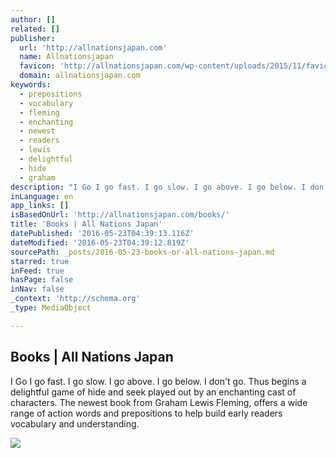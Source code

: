 ```yaml
---
author: []
related: []
publisher:
  url: 'http://allnationsjapan.com'
  name: Allnationsjapan
  favicon: 'http://allnationsjapan.com/wp-content/uploads/2015/11/favicon.png'
  domain: allnationsjapan.com
keywords:
  - prepositions
  - vocabulary
  - fleming
  - enchanting
  - newest
  - readers
  - lewis
  - delightful
  - hide
  - graham
description: "I Go I go fast. I go slow. I go above. I go below. I don't go. Thus begins a delightful game of hide and seek played out by an enchanting cast of characters. The newest book from Graham Lewis Fleming, offers a wide range of action words and prepositions to help build early readers vocabulary and understanding."
inLanguage: en
app_links: []
isBasedOnUrl: 'http://allnationsjapan.com/books/'
title: 'Books | All Nations Japan'
datePublished: '2016-05-23T04:39:13.116Z'
dateModified: '2016-05-23T04:39:12.819Z'
sourcePath: _posts/2016-05-23-books-or-all-nations-japan.md
starred: true
inFeed: true
hasPage: false
inNav: false
_context: 'http://schema.org'
_type: MediaObject

---
```

<article style=""><h1>Books | All Nations Japan</h1><p>I Go I go fast. I go slow. I go above. I go below. I don't go. Thus begins a delightful game of hide and seek played out by an enchanting cast of characters. The newest book from Graham Lewis Fleming, offers a wide range of action words and prepositions to help build early readers vocabulary and understanding.</p><img src="http://allnationsjapan.com/wp-content/uploads/2015/12/I_go_cover04_800.jpg" /></article>